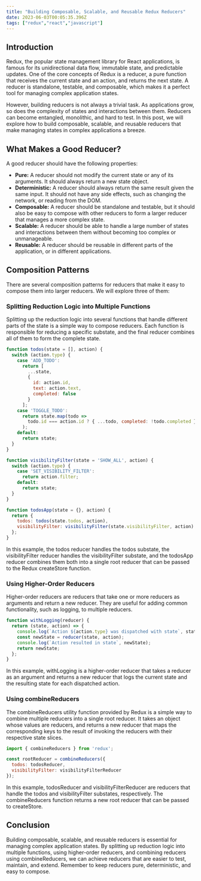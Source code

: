 ```yaml
---
title: "Building Composable, Scalable, and Reusable Redux Reducers"
date: 2023-06-03T00:05:35.396Z
tags: ["redux","react","javascript"]
---
```



## Introduction

Redux, the popular state management library for React applications, is famous for its unidirectional data flow, immutable state, and predictable updates. One of the core concepts of Redux is a reducer, a pure function that receives the current state and an action, and returns the next state. A reducer is standalone, testable, and composable, which makes it a perfect tool for managing complex application states.

However, building reducers is not always a trivial task. As applications grow, so does the complexity of states and interactions between them. Reducers can become entangled, monolithic, and hard to test. In this post, we will explore how to build composable, scalable, and reusable reducers that make managing states in complex applications a breeze.

## What Makes a Good Reducer?

A good reducer should have the following properties:

- **Pure:** A reducer should not modify the current state or any of its arguments. It should always return a new state object.
- **Deterministic:** A reducer should always return the same result given the same input. It should not have any side effects, such as changing the network, or reading from the DOM.
- **Composable:** A reducer should be standalone and testable, but it should also be easy to compose with other reducers to form a larger reducer that manages a more complex state.
- **Scalable:** A reducer should be able to handle a large number of states and interactions between them without becoming too complex or unmanageable.
- **Reusable:** A reducer should be reusable in different parts of the application, or in different applications.

## Composition Patterns

There are several composition patterns for reducers that make it easy to compose them into larger reducers. We will explore three of them:

### Splitting Reduction Logic into Multiple Functions

Splitting up the reduction logic into several functions that handle different parts of the state is a simple way to compose reducers. Each function is responsible for reducing a specific substate, and the final reducer combines all of them to form the complete state.

```javascript
function todos(state = [], action) {
  switch (action.type) {
    case 'ADD_TODO':
      return [
        ...state,
        {
          id: action.id,
          text: action.text,
          completed: false
        }
      ];
    case 'TOGGLE_TODO':
      return state.map(todo =>
        todo.id === action.id ? { ...todo, completed: !todo.completed } : todo
      );
    default:
      return state;
  }
}

function visibilityFilter(state = 'SHOW_ALL', action) {
  switch (action.type) {
    case 'SET_VISIBILITY_FILTER':
      return action.filter;
    default:
      return state;
  }
}

function todosApp(state = {}, action) {
  return {
    todos: todos(state.todos, action),
    visibilityFilter: visibilityFilter(state.visibilityFilter, action)
  };
}
```

In this example, the todos reducer handles the todos substate, the visibilityFilter reducer handles the visibilityFilter substate, and the todosApp reducer combines them both into a single root reducer that can be passed to the Redux createStore function.

### Using Higher-Order Reducers

Higher-order reducers are reducers that take one or more reducers as arguments and return a new reducer. They are useful for adding common functionality, such as logging, to multiple reducers.

```javascript
function withLogging(reducer) {
  return (state, action) => {
    console.log(`Action ${action.type} was dispatched with state`, state);
    const newState = reducer(state, action);
    console.log(`Action resulted in state`, newState);
    return newState;
  };
}
```

In this example, withLogging is a higher-order reducer that takes a reducer as an argument and returns a new reducer that logs the current state and the resulting state for each dispatched action.

### Using combineReducers

The combineReducers utility function provided by Redux is a simple way to combine multiple reducers into a single root reducer. It takes an object whose values are reducers, and returns a new reducer that maps the corresponding keys to the result of invoking the reducers with their respective state slices.

```javascript
import { combineReducers } from 'redux';

const rootReducer = combineReducers({
  todos: todosReducer,
  visibilityFilter: visibilityFilterReducer
});
```

In this example, todosReducer and visibilityFilterReducer are reducers that handle the todos and visibilityFilter substates, respectively. The combineReducers function returns a new root reducer that can be passed to createStore.

## Conclusion

Building composable, scalable, and reusable reducers is essential for managing complex application states. By splitting up reduction logic into multiple functions, using higher-order reducers, and combining reducers using combineReducers, we can achieve reducers that are easier to test, maintain, and extend. Remember to keep reducers pure, deterministic, and easy to compose.